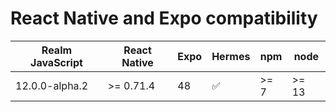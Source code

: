 # React Native and Expo compatibility


| Realm JavaScript       | React Native       | Expo     | Hermes | npm    | node   |
|------------------------|--------------------|----------|--------|--------|--------|
| 12.0.0-alpha.2         | >= 0.71.4          | 48       | ✅     | >= 7   | >= 13  |
